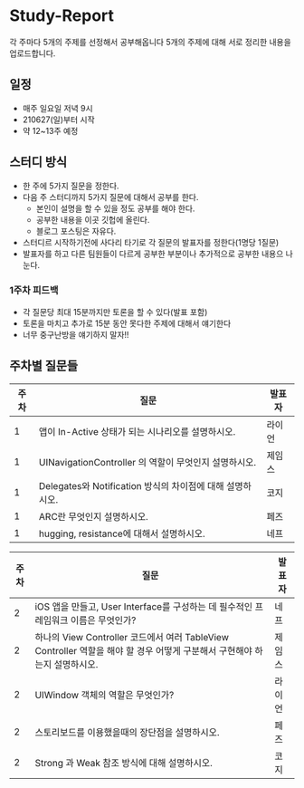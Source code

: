 # Study-Report

각 주마다 5개의 주제를 선정해서 공부해옵니다
5개의 주제에 대해 서로 정리한 내용을 업로드합니다.

## 일정
- 매주 일요일 저녁 9시
- 210627(일)부터 시작
- 약 12~13주 예정

## 스터디 방식
- 한 주에 5가지 질문을 정한다.
- 다음 주 스터디까지 5가지 질문에 대해서 공부를 한다.
  - 본인이 설명을 할 수 있을 정도 공부를 해야 한다.
  - 공부한 내용을 이곳 깃헙에 올린다.
  - 블로그 포스팅은 자유다.
- 스터디르 시작하기전에 사다리 타기로 각 질문의 발표자를 정한다(1명당 1질문)
- 발표자를 하고 다른 팀원들이 다르게 공부한 부분이나 추가적으로 공부한 내용으 나눈다.

### 1주차 피드백
- 각 질문당 최대 15분까지만 토론을 할 수 있다(발표 포함)
- 토론을 마치고 추가로 15분 동안 못다한 주제에 대해서 얘기한다
- 너무 중구난방을 얘기하지 말자!!

## 주차별 질문들

| 주차 | 질문                                                    | 발표자 |
|------|-----------------------------------------------------------|--------|
| 1    | 앱이 In-Active 상태가 되는 시나리오를 설명하시오.         |    라이언    |
| 1    | UINavigationController 의 역할이 무엇인지 설명하시오.     |  제임스    |
| 1    | Delegates와 Notification 방식의 차이점에 대해 설명하시오. |   코지   |
| 1    | ARC란 무엇인지 설명하시오.                                |  페즈   |
| 1    | hugging, resistance에 대해서 설명하시오.                  |  네프  |

| 주차 | 질문                                                    | 발표자 |
|------|-----------------------------------------------------------|--------|
| 2    | iOS 앱을 만들고, User Interface를 구성하는 데 필수적인 프레임워크 이름은 무엇인가?         |   네프     |
| 2    | 하나의 View Controller 코드에서 여러 TableView Controller 역할을 해야 할 경우 어떻게 구분해서 구현해야 하는지 설명하시오.|제임스      |
| 2    | UIWindow 객체의 역할은 무엇인가? | 라이언     |
| 2    | 스토리보드를 이용했을때의 장단점을 설명하시오.                                |  페즈    |
| 2    | Strong 과 Weak 참조 방식에 대해 설명하시오.                 | 코지 |
